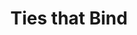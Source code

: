 ---
title: Ties that Bind
mp3_url: http://s3.amazonaws.com/scaramanga-website/songfiles/7/original.mp3?1396833651
artist_name: Mary Lorson & St Low
---